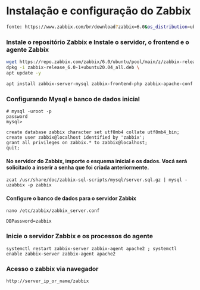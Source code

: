 # Instalação e configuração do Zabbix

~~~sh
fonte: https://www.zabbix.com/br/download?zabbix=6.0&os_distribution=ubuntu&os_version=20.04_focal&db=mysql&ws=apache
~~~
### Instale o repositório Zabbix e Instale o servidor, o frontend e o agente Zabbix
~~~sh
wget https://repo.zabbix.com/zabbix/6.0/ubuntu/pool/main/z/zabbix-release/zabbix-release_6.0-1+ubuntu20.04_all.deb \
dpkg -i zabbix-release_6.0-1+ubuntu20.04_all.deb \
apt update -y
~~~
~~~sh
apt install zabbix-server-mysql zabbix-frontend-php zabbix-apache-conf zabbix-sql-scripts zabbix-agent -y ; apt install mysql-server
~~~

### Configurando Mysql e banco de dados inicial

~~~
# mysql -uroot -p
password
mysql> 
~~~
~~~
create database zabbix character set utf8mb4 collate utf8mb4_bin;
create user zabbix@localhost identified by 'zabbix';
grant all privileges on zabbix.* to zabbix@localhost;
quit;
~~~

#### No servidor do Zabbix, importe o esquema inicial e os dados. Vocá será solicitado a inserir a senha que foi criada anteriormente.
~~~
zcat /usr/share/doc/zabbix-sql-scripts/mysql/server.sql.gz | mysql -uzabbix -p zabbix
~~~

#### Configure o banco de dados para o servidor Zabbix
~~~
nano /etc/zabbix/zabbix_server.conf
~~~
~~~
DBPassword=zabbix
~~~

### Inicie o servidor Zabbix e os processos do agente
~~~
systemctl restart zabbix-server zabbix-agent apache2 ; systemctl enable zabbix-server zabbix-agent apache2
~~~

### Acesso o zabbix via navegador 
~~~
http://server_ip_or_name/zabbix
~~~
